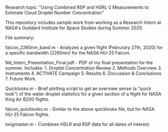 Research topic: "Using Combined RSP and HSRL-2 Measurements to Estimate Cloud Droplet Number Concentration"

This repository includes sample work from working as a Research Intern at NASA's Goddard Institute for Space Studies during Summer 2020.

File summary:

falcon_2260nm_band.m - Analyzes a given flight (Februrary 27th, 2020) for a specific bandwidth (2260nm) for the NASA HU-25 Falcon.

Nd_Intern_Presentation_Final.pdf - PDF of my final presentation for the summer. Includes: 1. Droplet Concentration Review 2. Methods Overview 3. Instruments 4. ACTIVATE Campaign 5. Results 6. Discussion & Conclusions 7. Future Work.

Quicklooks.m - Brief plotting script to get an overview sense (a "quick look") of the water droplet statistics for a given section of a flight for NASA King Air B200 flights.

falcon_quicklooks.m - Similar to the above quicklooks file, but for NASA HU-25 Falcon flights.

longmaster.m - Combines HSLR and RSP data for all dates of interest.
